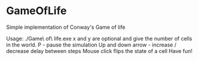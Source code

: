 # GameOfLife
Simple implementation of Conway's Game of life

Usage: ./Game\ of\ life.exe <x> <y>
x and y are optional and give the number of cells in the world.
P - pause the simulation
Up and down arrow - increase / decrease delay between steps
Mouse click flips the state of a cell
Have fun!
